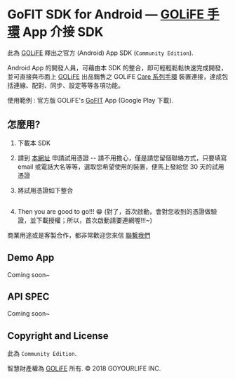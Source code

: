 # GoFIT SDK for Android — [GOLiFE 手環](http://www.goyourlife.com/zh-TW/productlist/#health) App 介接 SDK

此為 [GOLiFE](http://www.goyourlife.com) 釋出之官方 (Android) App SDK (`Community Edition`).

Android App 的開發人員，可藉由本 SDK 的整合，即可輕輕鬆鬆快速完成開發，並可直接與市面上 [GOLiFE](http://www.goyourlife.com) 出品銷售之 GOLiFE [Care 系列手環](http://www.goyourlife.com/zh-TW/productlist/#health) 裝置連接，達成包括連線、配對、同步、設定等等各項功能。

使用範例 : 官方版 GOLiFE's [GoFIT](https://play.google.com/store/apps/details?id=com.golife.fit&hl=zh_TW) App (Google Play 下載).

## 怎麼用?
1. 下載本 SDK
2. 請到 [本網址]() 申請試用憑證 -- 請不用擔心，僅是請您留個聯絡方式，只要填寫 email 或電話大名等等，選取您希望使用的裝置，便馬上發給您 30 天的試用憑證
3. 將試用憑證如下整合

    ```
    ```
4. Then you are good to go!!! :grin: (對了，首次啟動，會對您收到的憑證做驗證，並下載授權；所以，首次啟動請要連網喔!!!~)

商業用途或是客製合作，都非常歡迎您來信 [聯繫我們](http://www.goyourlife.com/zh-TW/feedback/)

## Demo App
Coming soon~

## API SPEC
Coming soon~

## Copyright and License
此為 `Community Edition`.

智慧財產權為 [GOLiFE](http://www.goyourlife.com) 所有. &copy; 2018 GOYOURLIFE INC. 
